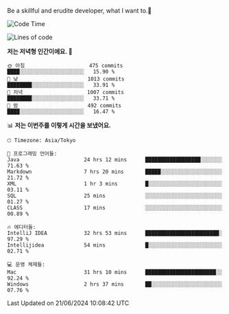 Be a skillful and erudite developer, what I want to.👶

<!--START_SECTION:waka-->
![Code Time](http://img.shields.io/badge/Code%20Time-916%20hrs%2052%20mins-blue)

![Lines of code](https://img.shields.io/badge/%EC%A0%80%EB%8A%94%20%EC%97%AC%ED%83%9C%EA%B9%8C%EC%A7%80%20-2.3%20million%20%EC%A4%84%EC%9D%98%20%EC%BD%94%EB%93%9C%EB%A5%BC%20%EC%9E%91%EC%84%B1%ED%96%88%EC%96%B4%EC%9A%94.-blue)

**저는 저녁형 인간이에요. 🦉** 

```text
🌞 아침                     475 commits         ████░░░░░░░░░░░░░░░░░░░░░   15.90 % 
🌆 낮　                     1013 commits        ████████░░░░░░░░░░░░░░░░░   33.91 % 
🌃 저녁                     1007 commits        ████████░░░░░░░░░░░░░░░░░   33.71 % 
🌙 밤　                     492 commits         ████░░░░░░░░░░░░░░░░░░░░░   16.47 % 
```


📊 **저는 이번주를 이렇게 시간을 보냈어요.** 

```text
🕑︎ Timezone: Asia/Tokyo

💬 프로그래밍 언어들: 
Java                     24 hrs 12 mins      ██████████████████░░░░░░░   71.63 % 
Markdown                 7 hrs 20 mins       █████░░░░░░░░░░░░░░░░░░░░   21.72 % 
XML                      1 hr 3 mins         █░░░░░░░░░░░░░░░░░░░░░░░░   03.11 % 
SQL                      25 mins             ░░░░░░░░░░░░░░░░░░░░░░░░░   01.27 % 
CLASS                    17 mins             ░░░░░░░░░░░░░░░░░░░░░░░░░   00.89 % 

🔥 에디터들: 
IntelliJ IDEA            32 hrs 53 mins      ████████████████████████░   97.29 % 
Intellijidea             54 mins             █░░░░░░░░░░░░░░░░░░░░░░░░   02.71 % 

💻 운영 체제들: 
Mac                      31 hrs 10 mins      ███████████████████████░░   92.24 % 
Windows                  2 hrs 37 mins       ██░░░░░░░░░░░░░░░░░░░░░░░   07.76 % 
```


 Last Updated on 21/06/2024 10:08:42 UTC
<!--END_SECTION:waka-->
